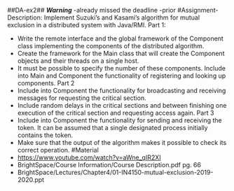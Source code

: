 ##DA-ex2##
***Warning***
 -already missed the deadline
 -prior
#Assignment-Description:
    Implement Suzuki’s and Kasami’s algorithm for mutual exclusion in a distributed system with Java/RMI.
    Part 1:
 - Write the remote interface and the global framework of the Component class implementing the components of the distributed algorithm.
 - Create the framework for the Main class that will create the Component objects and their threads on a single host.
 - It must be possible to specify the number of these components. Include into Main and Component the functionality of registering and looking up components.
 Part 2
 - Include into Component the functionality for broadcasting and receiving messages for requesting
 the critical section.
 - Include random delays in the critical sections and between finishing one execution of the 
 critical section and requesting access again.
 Part 3
 - Include into Component the functionality for sending and receiving the token. It can be assumed that a single designated process initially contains the token.
 - Make sure that the output of the algorithm makes it possible to check its correct operation.
#Material
 - https://www.youtube.com/watch?v=aWne_qIR2XI
 - BrightSpace/Course Information/Course Description.pdf pg. 66
 - BrightSpace/Lectures/Chapter4/01-IN4150-mutual-exclusion-2019-2020.ppt
